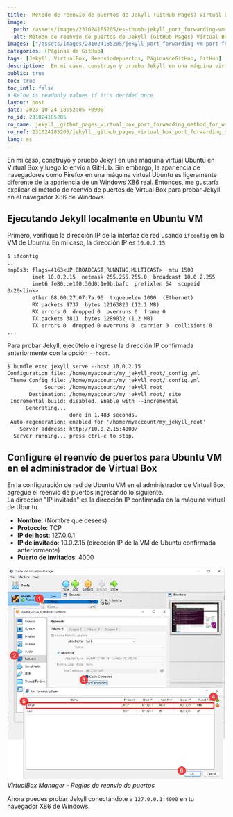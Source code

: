 ```yaml
---
title:  Método de reenvío de puertos de Jekyll (GitHub Pages) Virtual Box para pruebas de Windows
image:
  path: /assets/images/231024185205/es-thumb-jekyll_port_forwarding-vm-port-forwarding.png
  alt: Método de reenvío de puertos de Jekyll (GitHub Pages) Virtual Box para pruebas de Windows
images: ["/assets/images/231024185205/jekyll_port_forwarding-vm-port-forwarding.png"]
categories: [Páginas de GitHub]
tags: [Jekyll, VirtualBox, Reenvíodepuertos, PáginasdeGitHub, GitHub]
description:  En mi caso, construyo y pruebo Jekyll en una máquina virtual Ubuntu en Virtual Box y luego lo envío a GitHub. Sin embargo, la apariencia de navegadores como Firefox en una máquina virtual Ubuntu es ligeramente diferente de la apariencia de un Windows X86 real. Entonces, me gustaría explicar el método de reenvío de puertos de Virtual Box para probar Jekyll en el navegador X86 de Windows.
public: true
toc: true
toc_intl: false
# Below is readonly values if it's decided once
layout: post
date: 2023-10-24 18:52:05 +0900
ro_id: 231024185205
ro_name: jekyll__github_pages_virtual_box_port_forwarding_method_for_windows_testing
ro_ref: 231024185205/jekyll__github_pages_virtual_box_port_forwarding_method_for_windows_testing
lang: es
---
```

En mi caso, construyo y pruebo Jekyll en una máquina virtual Ubuntu en Virtual Box y luego lo envío a GitHub. Sin embargo, la apariencia de navegadores como Firefox en una máquina virtual Ubuntu es ligeramente diferente de la apariencia de un Windows X86 real. Entonces, me gustaría explicar el método de reenvío de puertos de Virtual Box para probar Jekyll en el navegador X86 de Windows.  
## Ejecutando Jekyll localmente en Ubuntu VM
Primero, verifique la dirección IP de la interfaz de red usando `ifconfig` en la VM de Ubuntu. En mi caso, la dirección IP es `10.0.2.15`.  

```
$ ifconfig
..
enp0s3: flags=4163<UP,BROADCAST,RUNNING,MULTICAST>  mtu 1500
        inet 10.0.2.15  netmask 255.255.255.0  broadcast 10.0.2.255
        inet6 fe80::e1f0:30d0:1e9b:bafc  prefixlen 64  scopeid 0x20<link>
        ether 08:00:27:07:7a:96  txqueuelen 1000  (Ethernet)
        RX packets 9737  bytes 12163823 (12.1 MB)
        RX errors 0  dropped 0  overruns 0  frame 0
        TX packets 3811  bytes 1289032 (1.2 MB)
        TX errors 0  dropped 0 overruns 0  carrier 0  collisions 0
...
```
Para probar Jekyll, ejecútelo e ingrese la dirección IP confirmada anteriormente con la opción `--host`.  

```shell
$ bundle exec jekyll serve --host 10.0.2.15
Configuration file: /home/myaccount/my_jekyll_root/_config.yml
 Theme Config file: /home/myaccount/my_jekyll_root/_config.yml
            Source: /home/myaccount/my_jekyll_root
       Destination: /home/myaccount/my_jekyll_root/_site
 Incremental build: disabled. Enable with --incremental
      Generating... 
                    done in 1.483 seconds.
 Auto-regeneration: enabled for '/home/myaccount/my_jekyll_root'
    Server address: http://10.0.2.15:4000/
  Server running... press ctrl-c to stop.
```
## Configure el reenvío de puertos para Ubuntu VM en el administrador de Virtual Box
En la configuración de red de Ubuntu VM en el administrador de Virtual Box, agregue el reenvío de puertos ingresando lo siguiente.  
La dirección "IP invitada" es la dirección IP confirmada en la máquina virtual de Ubuntu.  
- **Nombre**: (Nombre que desees)
- **Protocolo**: TCP
- **IP del host**: 127.0.0.1
- **IP de invitado**: 10.0.2.15 (dirección IP de la VM de Ubuntu confirmada anteriormente)
- **Puerto de invitados**: 4000

![VirtualBox Manager - Reglas de reenvío de puertos](/assets/images/231024185205/jekyll_port_forwarding-vm-port-forwarding.png)  
_VirtualBox Manager - Reglas de reenvío de puertos_

Ahora puedes probar Jekyll conectándote a `127.0.0.1:4000` en tu navegador X86 de Windows.  
